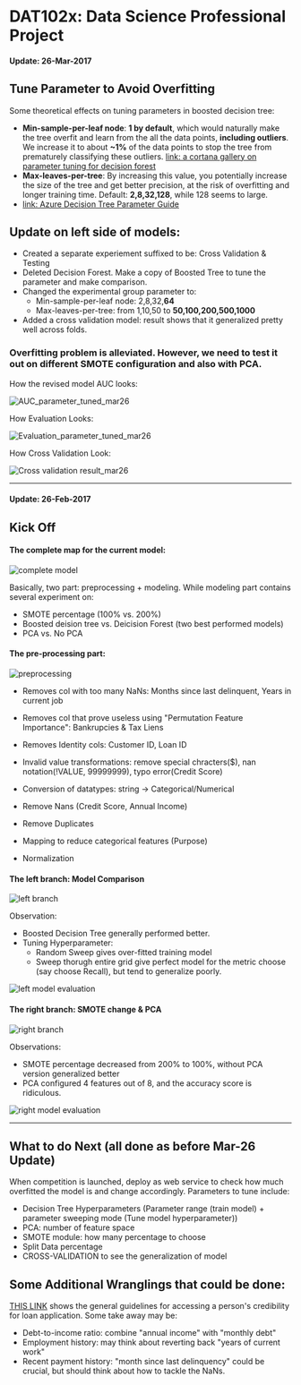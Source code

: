 # DAT102x: Data Science Professional Project
#### Update: 26-Mar-2017
## Tune Parameter to Avoid Overfitting

Some theoretical effects on tuning parameters in boosted decision tree:
* **Min-sample-per-leaf node**: **1 by default**, which would naturally make the tree overfit and learn from the all the data points, **including outliers**. We increase it to about **~1%** of the data points to stop the tree from prematurely classifying these outliers. [link: a cortana gallery on parameter tuning for decision forest](https://gallery.cortanaintelligence.com/Experiment/Evaluating-and-Parameter-Tuning-a-Decision-Tree-Model-1)
* **Max-leaves-per-tree**: By increasing this value, you potentially increase the size of the tree and get better precision, at the risk of overfitting and longer training time. Default: **2,8,32,128**, while 128 seems to large.
* [link: Azure Decision Tree Parameter Guide](https://msdn.microsoft.com/en-us/library/azure/dn906025.aspx)

## Update on left side of models:
* Created a separate experiement suffixed to be: Cross Validation & Testing
* Deleted Decision Forest. Make a copy of Boosted Tree to tune the parameter and make comparison.
* Changed the experimental group parameter to:
	* Min-sample-per-leaf node: 2,8,32,**64**
	* Max-leaves-per-tree: from 1,10,50 to **50,100,200,500,1000**
* Added a cross validation model: result shows that it generalized pretty well across folds.

### Overfitting problem is alleviated. However, we need to test it out on different SMOTE configuration and also with PCA.

How the revised model AUC looks:

![AUC_parameter_tuned_mar26](https://github.com/yang0339/Microsoft-Professional-Program-Learning-Materials/blob/master/Cortana%20Challenge%20Loan%20Credit%202016/screenshots/left_model_evaluation_Validation%26Testing.JPG)

How Evaluation Looks: 

![Evaluation_parameter_tuned_mar26](https://github.com/yang0339/Microsoft-Professional-Program-Learning-Materials/blob/master/Cortana%20Challenge%20Loan%20Credit%202016/screenshots/left_model_evaluation_Validation%26Testing.JPG)

How Cross Validation Look:

![Cross validation result_mar26](https://github.com/yang0339/Microsoft-Professional-Program-Learning-Materials/blob/master/Cortana%20Challenge%20Loan%20Credit%202016/screenshots/left_branch_Model_ValidationResult.JPG)

<hr>

#### Update: 26-Feb-2017
## Kick Off

#### The complete map for the current model:
![complete model](https://github.com/yang0339/Microsoft-Professional-Program-Learning-Materials/blob/master/Cortana%20Challenge%20Loan%20Credit%202016/screenshots/All%20Process%20View.png)

Basically, two part: preprocessing + modeling. While modeling part contains several experiment on:
* SMOTE percentage (100% vs. 200%)
* Boosted deision tree vs. Deicision Forest (two best performed models)
* PCA vs. No PCA

#### The pre-processing part:
![preprocessing](https://github.com/yang0339/Microsoft-Professional-Program-Learning-Materials/blob/master/Cortana%20Challenge%20Loan%20Credit%202016/screenshots/Pre-processing.png)

* Removes col with too many NaNs: Months since last delinquent, Years in current job
* Removes col that prove useless using "Permutation Feature Importance": Bankrupcies & Tax Liens
* Removes Identity cols: Customer ID, Loan ID

* Invalid value transformations: remove special chracters($), nan notation(!VALUE, 99999999), typo error(Credit Score)
* Conversion of datatypes: string -> Categorical/Numerical
* Remove Nans (Credit Score, Annual Income)
* Remove Duplicates
* Mapping to reduce categorical features (Purpose)

* Normalization

#### The left branch: Model Comparison
![left branch](https://github.com/yang0339/Microsoft-Professional-Program-Learning-Materials/blob/master/Cortana%20Challenge%20Loan%20Credit%202016/screenshots/left_branch_Model_Exploration.png)

Observation:
* Boosted Decision Tree generally performed better.
* Tuning Hyperparameter:
  * Random Sweep gives over-fitted training model
  * Sweep thorugh entire grid give perfect model for the metric choose (say choose Recall), but tend to generalize poorly.
  
![left model evaluation](https://github.com/yang0339/Microsoft-Professional-Program-Learning-Materials/blob/master/Cortana%20Challenge%20Loan%20Credit%202016/screenshots/left_model_evaluation.jpg)

#### The right branch: SMOTE change & PCA
![right branch](https://github.com/yang0339/Microsoft-Professional-Program-Learning-Materials/blob/master/Cortana%20Challenge%20Loan%20Credit%202016/screenshots/right_branch_Vary_SMOTE_and_PCA.png)

Observations:
* SMOTE percentage decreased from 200% to 100%, without PCA version generalized better
* PCA configured 4 features out of 8, and the accuracy score is ridiculous.

![right model evaluation](https://github.com/yang0339/Microsoft-Professional-Program-Learning-Materials/blob/master/Cortana%20Challenge%20Loan%20Credit%202016/screenshots/right_model_evaluation.jpg)


<hr>

## What to do Next (all done as before Mar-26 Update)
When competition is launched, deploy as web service to check how much overfitted the model is and change accordingly.
Parameters to tune include:
* Decision Tree Hyperparameters (Parameter range (train model) + parameter sweeping mode (Tune model hyperparameter))
* PCA: number of feature space
* SMOTE module: how many percentage to choose
* Split Data percentage
* CROSS-VALIDATION to see the generalization of model

## Some Additional Wranglings that could be done:
[THIS LINK](http://money.usnews.com/money/personal-finance/articles/2016-03-17/beyond-credit-scores-7-factors-that-affect-a-loan-application) shows the general guidelines for accessing a person's credibility for loan application. Some take away may be:
* Debt-to-income ratio: combine "annual income" with "monthly debt"
* Employment history: may think about reverting back "years of current work"
* Recent payment history: "month since last delinquency" could be crucial, but should think about how to tackle the NaNs.



